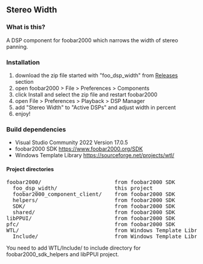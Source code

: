 ## Stereo Width

### What is this?
A DSP component for foobar2000 which narrows the width of stereo panning.

### Installation
1. download the zip file started with "foo_dsp_width" from [Releases](https://github.com/h1data/foo_dsp_width/releases/latest) section 
2. open foobar2000 > File > Preferences > Components
3. click Install and select the zip file and restart foobar2000
4. open File > Preferences > Playback > DSP Manager
5. add "Stereo Width" to "Active DSPs" and adjust width in percent
6. enjoy!

### Build dependencies
- Visual Studio Community 2022 Version 17.0.5
- foobar2000 SDK https://www.foobar2000.org/SDK
- Windows Template Library https://sourceforge.net/projects/wtl/

#### Project directories
<pre>
foobar2000/                       from foobar2000 SDK
  foo_dsp_width/                  this project
  foobar2000_component_client/    from foobar2000 SDK
  helpers/                        from foobar2000 SDK
  SDK/                            from foobar2000 SDK
  shared/                         from foobar2000 SDK
libPPUI/                          from foobar2000 SDK
pfc/                              from foobar2000 SDK
WTL/                              from Windows Template Library
  Include/                        from Windows Template Library
</pre>
You need to add WTL/Include/ to include directory for foobar2000_sdk_helpers and libPPUI project.
